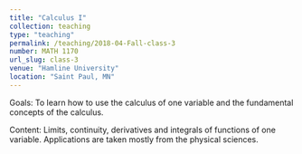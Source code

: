 ```yaml
---
title: "Calculus I"
collection: teaching
type: "teaching"
permalink: /teaching/2018-04-Fall-class-3
number: MATH 1170
url_slug: class-3
venue: "Hamline University"
location: "Saint Paul, MN"
---
```


Goals: To learn how to use the calculus of one variable and the fundamental concepts of the calculus.

Content: Limits, continuity, derivatives and integrals of functions of one variable. Applications are taken mostly from the physical sciences.
